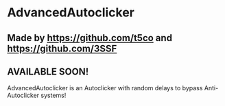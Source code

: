# AdvancedAutoclicker
## Made by https://github.com/t5co and https://github.com/3SSF
## AVAILABLE SOON!


AdvancedAutoclicker is an Autoclicker with random delays to bypass Anti-Autoclicker systems!
